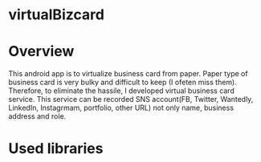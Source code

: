 # virtualBizcard
# Overview
This android app is to virtualize business card from paper.
Paper type of business card is very bulky and difficult to keep (I ofeten miss them).
Therefore, to eliminate the hassile, I developed virtual business card service.
This service can be recorded SNS account(FB, Twitter, Wantedly, LinkedIn, Instagrmam, portfolio, other URL) not only name, business address and role.

# Used libraries

